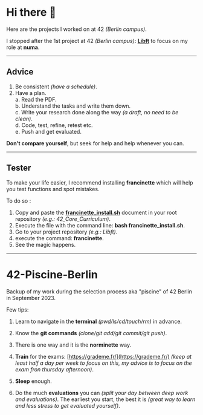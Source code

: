 # Hi there :wave:

Here are the projects I worked on at 42 *(Berlin campus)*.

I stopped after the 1st project at 42 *(Berlin campus)*: **[Libft](https://github.com/bautret/42_Core_Curriculum/tree/github/Libft)** to focus on my role at **numa**.

---

## Advice

1. Be consistent *(have a schedule)*.
2. Have a plan. <br />
    a. Read the PDF.  <br />
    b. Understand the tasks and write them down.  <br />
    c. Write your research done along the way *(a draft, no need to be clean)*.  <br />
    d. Code, test, refine, retest etc.  <br />
    e. Push and get evaluated.  <br />

**Don't compare yourself**, but seek for help and help whenever you can.

---

## Tester

To make your life easier, I recommend installing **francinette** which will help you test functions and spot mistakes.

To do so :
1. Copy and paste the **[francinette_install.sh](https://github.com/bautret/42_Core_Curriculum/blob/github/francinette_install.sh)** document in your root repository *(e.g.: 42_Core_Curriculum)*.
2. Execute the file with the command line: **bash francinette_install.sh**.
3. Go to your project repository *(e.g.: Libft)*.
4. execute the command: **francinette**.
5. See the magic happens.

---

# 42-Piscine-Berlin

Backup of my work during the selection process aka "piscine" of 42 Berlin in September 2023.

Few tips:

1. Learn to navigate in the **terminal** *(pwd/ls/cd/touch/rm)* in advance.

2. Know the **git commands** *(clone/git add/git commit/git push)*.

3. There is one way and it is the **norminette** way.

4. **Train** for the exams: [https://grademe.fr/](https://grademe.fr/) *(keep at least half a day per week to focus on this, my advice is to focus on the exam fron thursday afternoon)*.

5. **Sleep** enough.

6. Do the much **evaluations** you can *(split your day between deep work and evaluations)*. The earliest you start, the best it is *(great way to learn and less stress to get evaluated yourself)*.
